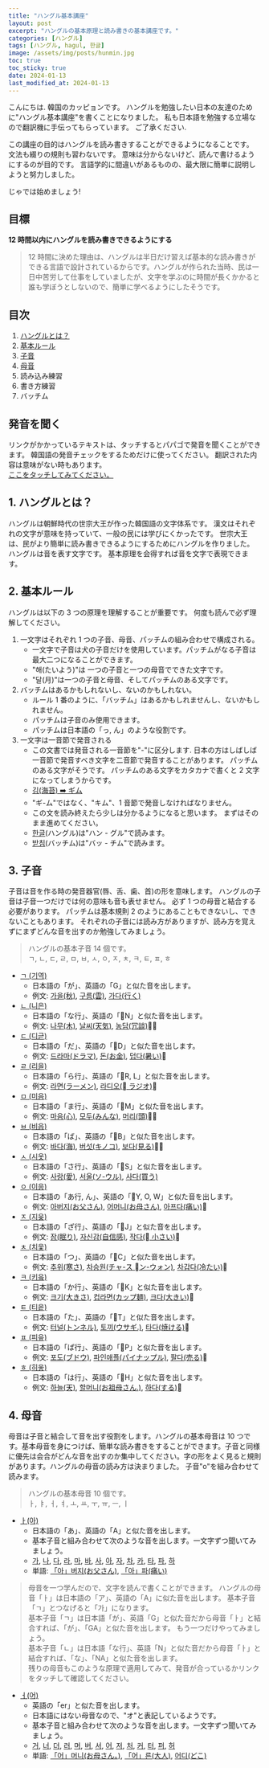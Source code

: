 ```yaml
---
title: "ハングル基本講座"
layout: post
excerpt: "ハングルの基本原理と読み書きの基本講座です。"
categories: [ハングル]
tags: [ハングル, hagul, 한글]
image: /assets/img/posts/hunmin.jpg
toc: true
toc_sticky: true
date: 2024-01-13
last_modified_at: 2024-01-13
---
```


こんにちは.
韓国のカッピョンです。
ハングルを勉強したい日本の友達のために"ハングル基本講座"を書くことになりました。
私も日本語を勉強する立場なので翻訳機に手伝ってもらっています。
ご了承ください.

この講座の目的はハングルを読み書きすることができるようになることです。
文法も綴りの規則も習わないです。
意味は分からないけど、読んで書けるようにするのが目的です。
言語学的に間違いがあるものの、最大限に簡単に説明しようと努力しました。

じゃでは始めましょう!

## 目標

**12 時間以内にハングルを読み書きできるようにする**

> 12 時間に決めた理由は、ハングルは半日だけ習えば基本的な読み書きができる言語で設計されているからです。ハングルが作られた当時、民は一日中苦労して仕事をしていましたが、文字を学ぶのに時間が長くかかると誰も学ぼうとしないので、簡単に学べるようにしたそうです。

## 目次

1. [ハングルとは？](#1-ハングルとは)
2. [基本ルール](#2-基本ルール)
3. [子音](#3-子音)
4. [母音](#4-母音)
5. 読み込み練習
6. 書き方練習
7. バッチム

## 発音を聞く

リンクがかかっているテキストは、タッチするとパパゴで発音を聞くことができます。
韓国語の発音チェックをするためだけに使ってください。 翻訳された内容は意味がない時もあります。  
[ここをタッチしてみてください。](https://papago.naver.com/?sk=ko&tk=ja&hn=0&st=%EC%95%88%EB%85%95%ED%95%98%EC%84%B8%EC%9A%94.)

## 1. ハングルとは？

ハングルは朝鮮時代の世宗大王が作った韓国語の文字体系です。
漢文はそれぞれの文字が意味を持っていて、一般の民には学びにくかったです。
世宗大王は、民がより簡単に読み書きできるようにするためにハングルを作りました。
ハングルは音を表す文字です。 基本原理を会得すれば音を文字で表現できます。

## 2. 基本ルール

ハングルは以下の 3 つの原理を理解することが重要です。 何度も読んで必ず理解してください。

1. 一文字はそれぞれ 1 つの子音、母音、パッチムの組み合わせで構成される。
   - 一文字で子音は犬の子音だけを使用しています。パッチムがなる子音は最大二つになることができます。
   - "해(たいよう)"は 一つの子音と一つの母音でできた文字です。
   - "달(月)"は一つの子音と母音、そしてパッチムのある文字です。
2. バッチムはあるかもしれないし、ないのかもしれない。
   - ルール 1 番のように、「バッチム」はあるかもしれませんし、ないかもしれません。
   - パッチムは子音のみ使用できます。
   - パッチムは日本語の「っ, ん」のような役割です。
3. 一文字は一音節で発音される
   - この文書では発音される一音節を"-"に区分します. 日本の方はしばしば一音節で発音すべき文字を二音節で発音することがあります。 パッチムのある文字がそうです。 パッチムのある文字をカタカナで書くと 2 文字になってしまうからです。
   - [ 김(海苔) ➡️ ギム](https://papago.naver.com/?sk=ko&tk=ja&hn=0&st=%EA%B9%80)
   - "ギ-ム"ではなく、"キム"、1 音節で発音しなければなりません。
   - この文を読み終えたら少しは分かるようになると思います。 まずはそのまま進めてください。
   - [한글](https://papago.naver.com/?sk=ko&tk=ja&hn=0&st=%ED%95%9C%EA%B8%80)(ハングル)は"ハン - グル"で読みます。
   - [받침](https://papago.naver.com/?sk=ko&tk=ja&hn=0&st=%EB%B0%9B%EC%B9%A8)(バッチム)は"バッ - チム"で読みます。

## 3. 子音

子音は音を作る時の発音器官(唇、舌、歯、首)の形を意味します。 ハングルの子音は子音一つだけでは何の意味も音も表せません。 必ず 1 つの母音と結合する必要があります。
パッチムは基本規則 2 のようにあることもできないし、できないこともあります。
それぞれの子音には読み方がありますが、読み方を覚えずにまずどんな音を出すのか勉強してみましょう。

> ハングルの基本子音 14 個です。  
> ㄱ, ㄴ, ㄷ, ㄹ, ㅁ, ㅂ, ㅅ, ㅇ, ㅈ, ㅊ, ㅋ, ㅌ, ㅍ, ㅎ

- [ㄱ (기역)](https://papago.naver.com/?sk=ko&tk=ja&hn=0&st=%E3%84%B1)
  - 日本語の「が」、英語の「G」と似た音を出します。
  - 例文: [가을(秋)](https://papago.naver.com/?sk=ko&tk=ja&hn=0&st=%EA%B0%80%EC%9D%84), [구름(雲)](https://papago.naver.com/?sk=ko&tk=ja&hn=0&st=%EA%B5%AC%EB%A6%84), [가다(行く)](https://papago.naver.com/?sk=ko&tk=ja&hn=0&st=%EA%B0%80%EB%8B%A4)
- [ㄴ (니은)](https://papago.naver.com/?sk=ko&tk=ja&hn=0&st=%E3%84%B4)
  - 日本語の「な行」、英語の「N」と似た音を出します。
  - 例文: [나무(木)](https://papago.naver.com/?sk=ko&tk=ja&hn=0&st=%EB%82%98%EB%AC%B4), [날씨(天気)](https://papago.naver.com/?sk=ko&tk=ja&hn=0&st=%EA%B0%80%EC%9D%84), [농담(冗談)](https://papago.naver.com/?sk=ko&tk=ja&hn=0&st=%EB%86%8D%EB%8B%B4)
- [ㄷ (디귿)](https://papago.naver.com/?sk=ko&tk=ja&hn=0&st=%E3%84%B7)
  - 日本語の「だ」、英語の「D」と似た音を出します。
  - 例文: [드라마(ドラマ)](https://papago.naver.com/?sk=ko&tk=ja&hn=0&st=%EB%93%9C%EB%9D%BC%EB%A7%88), [돈(お金)](https://papago.naver.com/?sk=ko&tk=ja&hn=0&st=%EB%8F%88), [덥다(暑い)](https://papago.naver.com/?sk=ko&tk=ja&hn=0&st=%EB%8D%A5%EB%8B%A4)
- [ㄹ (리을)](https://papago.naver.com/?sk=ko&tk=ja&hn=0&st=%E3%84%B9)
  - 日本語の「ら行」、英語の「R, L」と似た音を出します。
  - 例文: [라면(ラーメン)](https://papago.naver.com/?sk=ko&tk=ja&hn=0&st=%EB%9D%BC%EB%A9%B4), [라디오( ラジオ)](https://papago.naver.com/?sk=ko&tk=ja&hn=0&st=%EB%9D%BC%EB%94%94%EC%98%A4)
- [ㅁ (미음)](https://papago.naver.com/?sk=ko&tk=ja&hn=0&st=%E3%85%81)
  - 日本語の「ま行」、英語の「M」と似た音を出します。
  - 例文: [마음(心)](https://papago.naver.com/?sk=ko&tk=ja&hn=0&st=%EB%A7%88%EC%9D%8C), [모두(みんな)](https://papago.naver.com/?sk=ko&tk=ja&hn=0&st=%EB%AA%A8%EB%91%90), [머리(頭)](https://papago.naver.com/?sk=ko&tk=ja&hn=0&st=%EB%A8%B8%EB%A6%AC)
- [ㅂ (비읍)](https://papago.naver.com/?sk=ko&tk=ja&hn=0&st=%E3%85%82)
  - 日本語の「ば」、英語の「B」と似た音を出します。
  - 例文: [바다(海)](https://papago.naver.com/?sk=ko&tk=ja&hn=0&st=%EB%B0%94%EB%8B%A4), [버섯(キノコ)](https://papago.naver.com/?sk=ko&tk=ja&hn=0&st=%EB%B2%84%EC%84%AF), [보다(見る)](https://papago.naver.com/?sk=ko&tk=ja&hn=0&st=%EB%B3%B4%EB%8B%A4)
- [ㅅ (시옷)](https://papago.naver.com/?sk=ko&tk=ja&hn=0&st=%E3%85%85)
  - 日本語の「さ行」、英語の「S」と似た音を出します。
  - 例文: [사랑(愛)](https://papago.naver.com/?sk=ko&tk=ja&hn=0&st=%EC%82%AC%EB%9E%91), [서울(ソ-ウル)](https://papago.naver.com/?sk=ko&tk=ja&hn=0&st=%EC%84%9C%EC%9A%B8), [사다(買う)](https://papago.naver.com/?sk=ko&tk=ja&hn=0&st=%EC%82%AC%EB%8B%A4)
- [ㅇ (이응)](https://papago.naver.com/?sk=ko&tk=ja&hn=0&st=%E3%85%87)
  - 日本語の「あ行, ん」、英語の「Y, O, W」と似た音を出します。
  - 例文: [아버지(お父さん)](https://papago.naver.com/?sk=ko&tk=ja&hn=0&st=%EC%95%84%EB%B2%84%EC%A7%80), [어머니(お母さん)](https://papago.naver.com/?sk=ko&tk=ja&hn=0&st=%EC%96%B4%EB%A8%B8%EB%8B%88), [아프다(痛い)](https://papago.naver.com/?sk=ko&tk=ja&hn=0&st=%EC%95%84%ED%94%84%EB%8B%A4)
- [ㅈ (지읒)](https://papago.naver.com/?sk=ko&tk=ja&hn=0&st=%E3%85%88)
  - 日本語の「ざ行」、英語の「J」と似た音を出します。
  - 例文: [잠(眠り)](https://papago.naver.com/?sk=ko&tk=ja&hn=0&st=%EC%9E%A0), [자신감(自信感)](https://papago.naver.com/?sk=ko&tk=ja&hn=0&st=%EC%9E%90%EC%8B%A0%EA%B0%90), [작다( 小さい)](https://papago.naver.com/?sk=ko&tk=ja&hn=0&st=%EC%9E%91%EB%8B%A4)
- [ㅊ (치읓)](https://papago.naver.com/?sk=ko&tk=ja&hn=0&st=%E3%85%8A)
  - 日本語の「つ」、英語の「C」と似た音を出します。
  - 例文: [추위(寒さ)](https://papago.naver.com/?sk=ko&tk=ja&hn=0&st=%EC%B6%94%EC%9C%84), [차승원(チャ-ス  ン-ウォン)](https://www.google.com/search?q=%EC%B0%A8%EC%8A%B9%EC%9B%90&newwindow=1&sca_esv=598283965&tbm=isch&sxsrf=ACQVn08LdRi0ueAyNqfWo-aTUPtcJDliwA:1705207045133&source=lnms&sa=X&sqi=2&ved=2ahUKEwiS88Whh9yDAxViklYBHYpvC2oQ_AUoAXoECAMQAw&biw=1188&bih=1269&dpr=2#imgrc=W9832HHig5iffM), [차갑다(冷たい)](https://papago.naver.com/?sk=ko&tk=ja&hn=0&st=%EC%B0%A8%EA%B0%91%EB%8B%A4)
- [ㅋ (키읔)](https://papago.naver.com/?sk=ko&tk=ja&hn=0&st=%E3%85%8B)
  - 日本語の「か行」、英語の「K」と似た音を出します。
  - 例文: [크기(大きさ)](https://papago.naver.com/?sk=ko&tk=ja&hn=0&st=%ED%81%AC%EA%B8%B0), [컵라면(カップ麺)](https://papago.naver.com/?sk=ko&tk=ja&hn=0&st=%EC%BB%B5%EB%9D%BC%EB%A9%B4), [크다(大きい)](https://papago.naver.com/?sk=ko&tk=ja&hn=0&st=%ED%81%AC%EB%8B%A4)
- [ㅌ (티읕)](https://papago.naver.com/?sk=ko&tk=ja&hn=0&st=%E3%85%8C)
  - 日本語の「た」、英語の「T」と似た音を出します。
  - 例文: [터널(トンネル)](https://papago.naver.com/?sk=ko&tk=ja&hn=0&st=%ED%84%B0%EB%84%90), [토끼(ウサギ.)](https://papago.naver.com/?sk=ko&tk=ja&hn=0&st=%ED%86%A0%EB%81%BC), [타다(焼ける)](https://papago.naver.com/?sk=ko&tk=ja&hn=0&st=%ED%83%80%EB%8B%A4)
- [ㅍ (피읖)](https://papago.naver.com/?sk=ko&tk=ja&hn=0&st=%E3%85%8D)
  - 日本語の「ぱ行」、英語の「P」と似た音を出します。
  - 例文: [포도(ブドウ)](https://papago.naver.com/?sk=ko&tk=ja&hn=0&st=%ED%8F%AC%EB%8F%84), [파인애플(パイナップル)](https://papago.naver.com/?sk=ko&tk=ja&hn=0&st=%ED%86%A0%EB%81%BC), [팔다(売る)](https://papago.naver.com/?sk=ko&tk=ja&hn=0&st=%ED%8C%94%EB%8B%A4)
- [ㅎ (히읗)](https://papago.naver.com/?sk=ko&tk=ja&hn=0&st=%E3%85%8E)
  - 日本語の「は行」、英語の「H」と似た音を出します。
  - 例文: [하늘(天)](https://papago.naver.com/?sk=ko&tk=ja&hn=0&st=%ED%95%98%EB%8A%98), [할머니(お祖母さん.)](https://papago.naver.com/?sk=ko&tk=ja&hn=0&st=%ED%95%A0%EB%A8%B8%EB%8B%88), [하다(する)](https://papago.naver.com/?sk=ko&tk=ja&hn=0&st=%ED%95%98%EB%8B%A4)

## 4. 母音

母音は子音と結合して音を出す役割をします。ハングルの基本母音は 10 つです。基本母音を身につけば、簡単な読み書きをすることができます。子音と同様に優先は会合がどんな音を出すのか集中してください。字の形をよく見ると規則があります。ハングルの母音の読み方は決まりました。 子音"o"を組み合わせて読みます。

> ハングルの基本母音 10 個です。  
> ㅏ, ㅑ, ㅓ, ㅕ, ㅗ, ㅛ, ㅜ, ㅠ, ㅡ, ㅣ

- [ㅏ(아)](https://papago.naver.com/?sk=ko&tk=ja&hn=0&st=%EC%95%84)
  - 日本語の「あ」、英語の「A」と似た音を出します。
  - 基本子音と組み合わせて次のような音を出します。一文字ずつ聞いてみましょう。
  - [가](https://papago.naver.com/?sk=ko&tk=ja&hn=0&st=%EA%B0%80), [나](https://papago.naver.com/?sk=ko&tk=ja&hn=0&st=%EB%82%98), [다](https://papago.naver.com/?sk=ko&tk=ja&hn=0&st=%EB%8B%A4), [라](https://papago.naver.com/?sk=ko&tk=ja&hn=0&st=%EB%9D%BC), [마](https://papago.naver.com/?sk=ko&tk=ja&hn=0&st=%EB%A7%88), [바](https://papago.naver.com/?sk=ko&tk=ja&hn=0&st=%EB%B0%94), [사](https://papago.naver.com/?sk=ko&tk=ja&hn=0&st=%EC%82%AC), [아](https://papago.naver.com/?sk=ko&tk=ja&hn=0&st=%EC%95%84), [자](https://papago.naver.com/?sk=ko&tk=ja&hn=0&st=%EC%9E%90), [차](https://papago.naver.com/?sk=ko&tk=ja&hn=0&st=%EC%B0%A8), [카](https://papago.naver.com/?sk=ko&tk=ja&hn=0&st=%EC%B9%B4), [타](https://papago.naver.com/?sk=ko&tk=ja&hn=0&st=%ED%83%80), [파](https://papago.naver.com/?sk=ko&tk=ja&hn=0&st=%ED%8C%8C), [하](https://papago.naver.com/?sk=ko&tk=ja&hn=0&st=%ED%95%98)
  - 単語: [「아」버지(お父さん)](https://papago.naver.com/?sk=ko&tk=ja&hn=0&st=%EC%95%84%EB%B2%84%EC%A7%80), [「아」파(痛い)](https://papago.naver.com/?sk=ko&tk=ja&hn=0&st=%EC%95%84%ED%8C%8C)

> 母音を一つ学んだので、文字を読んで書くことができます。 ハングルの母音「ㅏ」は日本語の「ア」、英語の「A」に似た音を出します。 基本子音「ㄱ」とつなげると「가」になります。  
> 基本子音「ㄱ」は日本語「が」、英語「G」と似た音だから母音「ㅏ」と結合すれば、「が」、「GA」と似た音を出します。
> もう一つだけやってみましょう。  
> 基本子音「ㄴ」は日本語「な行」、英語「N」と似た音だから母音「ㅏ」と結合すれば、「な」、「NA」と似た音を出します。  
> 残りの母音もこのような原理で適用してみて、発音が合っているかリンクをタッチして確認してください。

- [ㅓ(어)](https://papago.naver.com/?sk=ko&tk=ja&hn=0&st=%EC%96%B4)
  - 英語の「er」と似た音を出します。
  - 日本語にはない母音なので、"オ"と表記しているようです。
  - 基本子音と組み合わせて次のような音を出します。一文字ずつ聞いてみましょう。
  - [거](https://papago.naver.com/?sk=ko&tk=ja&hn=0&st=%EA%B1%B0), [너](https://papago.naver.com/?sk=ko&tk=ja&hn=0&st=%EB%84%88), [더](https://papago.naver.com/?sk=ko&tk=ja&hn=0&st=%EB%8D%94), [러](https://papago.naver.com/?sk=ko&tk=ja&hn=0&st=%EB%9F%AC), [머](https://papago.naver.com/?sk=ko&tk=ja&hn=0&st=%EB%A8%B8), [버](https://papago.naver.com/?sk=ko&tk=ja&hn=0&st=%EB%B2%84), [서](https://papago.naver.com/?sk=ko&tk=ja&hn=0&st=%EC%84%9C), [어](https://papago.naver.com/?sk=ko&tk=ja&hn=0&st=%EC%96%B4), [저](https://papago.naver.com/?sk=ko&tk=ja&hn=0&st=%EC%A0%80), [처](https://papago.naver.com/?sk=ko&tk=ja&hn=0&st=%EC%B2%98), [커](https://papago.naver.com/?sk=ko&tk=ja&hn=0&st=%EC%BB%A4), [터](https://papago.naver.com/?sk=ko&tk=ja&hn=0&st=%ED%84%B0), [퍼](https://papago.naver.com/?sk=ko&tk=ja&hn=0&st=%ED%8D%BC), [허](https://papago.naver.com/?sk=ko&tk=ja&hn=0&st=%ED%97%88)
  - 単語: [「어」머니(お母さん。)](https://papago.naver.com/?sk=ko&tk=ja&hn=0&st=%EC%96%B4%EB%A8%B8%EB%8B%88), [「어」른(大人)](https://papago.naver.com/?sk=ko&tk=ja&hn=0&st=%EC%96%B4%EB%A5%B8), [어디(どこ)](https://papago.naver.com/?sk=ko&tk=ja&hn=0&st=%EC%96%B4%EB%94%94)
